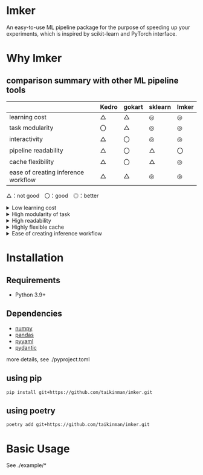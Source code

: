# Imker
An easy-to-use ML pipeline package for the purpose of speeding up your experiments, which is inspired by scikit-learn and PyTorch interface. 

# Why Imker
## comparison summary with other ML pipeline tools
||Kedro|gokart|sklearn|Imker |
|--|--|--|--|--|
|learning cost|△|△|◎|◎|
|task modularity|〇|△|◎|◎|
|interactivity|△|〇|◎|◎|
|pipeline readability|△|〇|△|〇|
|cache flexibility|△|〇|△|◎|
|ease of creating inference workflow|△|△|◎|◎|

△：not good　〇：good　◎：better

<details>
<summary>Low learning cost</summary>
You don't need to learn a lot of package-specific terms and manner to define your pipeline. Each task used for imker are defined with sklearn-like interface. Existing sklearn modules are also used in imker as it is. Then, each task is connected to other tasks with PyTorch-like interface. The pipeline consists of 5 components, PreProcessor, Splitter, OOFPreProcessor, Model, and PostProcessor. You can intuitively create a complex pipeline.
</details>

<details>
<summary>High modularity of task</summary>
A sklearn-like task provides reusability in other places or other projects. Here is an example of a user-defined task. Even if the dependencies between other tasks is changed, in many cases, you don't need to modify the source code of the task because of modularity.

```python
class DropCols(BaseTask):
    def __init__(self, cols:list) -> None:
        self.cols = cols
    
    def transform(self, X: pd.DataFrame) -> pd.DataFrame:
        X = X.drop(self.cols, axis=1)
        return X
```

</details>

<details>
<summary>High readability</summary>
PyTorch-like interface allows user to understand how pipeline perform without large effort even if pipeline grows complex. Here is an example of the preprocessing components of the pipeline with the titanic dataset.

```python
class PreProcessor(BasePreProcessor):
    def __init__(self):
        self.drop = Task(TaskConfig(task=DropCols, 
                                    init_params={"cols":["name", "cabin", "ticket", 
                                                         "body", "boat", "home.dest"]}, 
                                    ))
        self.cat_encoder = Task(TaskConfig(task=OrdinalEncoder, # you can use scikit learn class as it is
                                           init_params={"handle_unknown":"use_encoded_value", 
                                                        "unknown_value":-1, 
                                                        "encoded_missing_value":-999}, 
                                            ))
        self.target_label_enc = Task(TaskConfig(task=LabelEncoder))
        self.dtype_converter = Task(TaskConfig(task=DTypeConverter, 
                                               init_params={"dtype":"int8"}))
        
    def forward(self, X, y=None):
        X = self.drop(X)
        X[["sex", "embarked"]] = self.cat_encoder(X[["sex", "embarked"]])
        X[["sex", "embarked"]] = self.dtype_converter(X[["sex", "embarked"]])
        if y is not None:
            y = self.target_label_enc(y) # target variable can be transformed as well as features
        return X, y
```

</details>

<details>
<summary>Highly flexible cache</summary>
Imker can easily control how to cache outputs from each task. If you want to obtain specific intermediate outputs in the desired format, you can do so. When you don't need to cache outputs due to process speed or storage capacity considerations, you can choose whether or not to cache task-by-task basis. These behaviors can be specified through the TaskConfig.

To cache the results of transform(), predict() or predict_proba(), you just pass True to argument cache.

```python
Task(TaskConfig(task=..., 
                cache=True
                ))
```

By default, a hash is generated from the source code, input data, and the parameters of the task. A cached file is a compressed file of a pickled object, and the default format is pbz2. If you want to change the format, you can pass another processor as an argument to the cache_processor of the TaskConfig. You can also specify your custom cache processor.

</details>

<details>
<summary>Ease of creating inference workflow</summary>
The sklearn interface can easily create the inference workflow, so imker can also do it. Once you fit your pipeline to your dataset, you just run the inference method for test data as shown below. You don't need to separate the training workflow and the inference workflow.

```python
pipe.inference(X_test)
```

</details>



# Installation
## Requirements
- Python 3.9+

## Dependencies
- [numpy](https://github.com/numpy/numpy)
- [pandas](https://github.com/pandas-dev/pandas)
- [pyyaml](https://github.com/yaml/pyyaml)
- [pydantic](https://github.com/pydantic/pydantic)

more details, see ./pyproject.toml

## using pip
```
pip install git+https://github.com/taikinman/imker.git
```

## using poetry
```
poetry add git+https://github.com/taikinman/imker.git
```

# Basic Usage
See ./example/*
